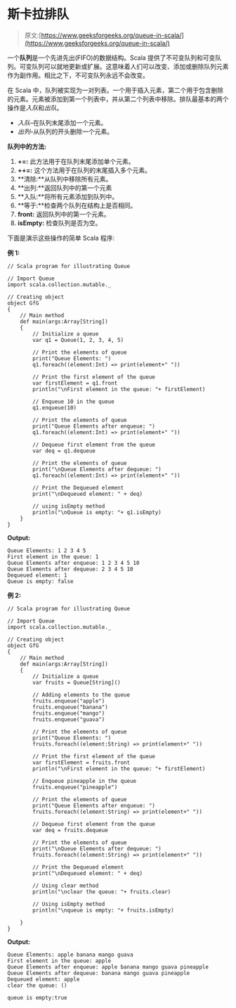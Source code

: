 # 斯卡拉排队

> 原文:[https://www.geeksforgeeks.org/queue-in-scala/](https://www.geeksforgeeks.org/queue-in-scala/)

一个**队列**是一个先进先出(FIFO)的数据结构。Scala 提供了不可变队列和可变队列。可变队列可以就地更新或扩展。这意味着人们可以改变、添加或删除队列元素作为副作用。相比之下，不可变队列永远不会改变。

在 Scala 中，队列被实现为一对列表。一个用于插入元素，第二个用于包含删除的元素。元素被添加到第一个列表中，并从第二个列表中移除。排队最基本的两个操作是*入队*和*出队*。

*   *入队*–在队列末尾添加一个元素。
*   *出列*–从队列的开头删除一个元素。

**队列中的方法:**

1.  **+=:** 此方法用于在队列末尾添加单个元素。
2.  **++=:** 这个方法用于在队列的末尾插入多个元素。
3.  **清除:**从队列中移除所有元素。
4.  **出列:**返回队列中的第一个元素
5.  **入队:**将所有元素添加到队列中。
6.  **等于:**检查两个队列在结构上是否相同。
7.  **front:** 返回队列中的第一个元素。
8.  **isEmpty:** 检查队列是否为空。

下面是演示这些操作的简单 Scala 程序:

**例 1:**

```
// Scala program for illustrating Queue

// Import Queue 
import scala.collection.mutable._

// Creating object
object GfG
{ 
    // Main method
    def main(args:Array[String])
    {
        // Initialize a queue
        var q1 = Queue(1, 2, 3, 4, 5)

        // Print the elements of queue
        print("Queue Elements: ")
        q1.foreach((element:Int) => print(element+" ")) 

        // Print the first element of the queue
        var firstElement = q1.front 
        println("\nFirst element in the queue: "+ firstElement) 

        // Enqueue 10 in the queue
        q1.enqueue(10) 

        // Print the elements of queue
        print("Queue Elements after enqueue: ") 
        q1.foreach((element:Int) => print(element+" "))

        // Dequeue first element from the queue
        var deq = q1.dequeue

        // Print the elements of queue
        print("\nQueue Elements after dequeue: ") 
        q1.foreach((element:Int) => print(element+" "))

        // Print the Dequeued element
        print("\nDequeued element: " + deq)

        // using isEmpty method
        println("\nQueue is empty: "+ q1.isEmpty)
    }
}
```

**Output:**

```
Queue Elements: 1 2 3 4 5 
First element in the queue: 1
Queue Elements after enqueue: 1 2 3 4 5 10 
Queue Elements after dequeue: 2 3 4 5 10 
Dequeued element: 1
Queue is empty: false

```

**例 2:**

```
// Scala program for illustrating Queue

// Import Queue 
import scala.collection.mutable._

// Creating object
object GfG
{ 
    // Main method
    def main(args:Array[String])
    {
        // Initialize a queue
        var fruits = Queue[String]()

        // Adding elements to the queue
        fruits.enqueue("apple")
        fruits.enqueue("banana")
        fruits.enqueue("mango")
        fruits.enqueue("guava")

        // Print the elements of queue
        print("Queue Elements: ")
        fruits.foreach((element:String) => print(element+" ")) 

        // Print the first element of the queue
        var firstElement = fruits.front 
        println("\nFirst element in the queue: "+ firstElement) 

        // Enqueue pineapple in the queue
        fruits.enqueue("pineapple") 

        // Print the elements of queue
        print("Queue Elements after enqueue: ") 
        fruits.foreach((element:String) => print(element+" "))

        // Dequeue first element from the queue
        var deq = fruits.dequeue

        // Print the elements of queue
        print("\nQueue Elements after dequeue: ") 
        fruits.foreach((element:String) => print(element+" "))

        // Print the Dequeued element
        print("\nDequeued element: " + deq)

        // Using clear method
        println("\nclear the queue: "+ fruits.clear)

        // Using isEmpty method
        println("\nqueue is empty: "+ fruits.isEmpty)

    }
}
```

**Output:**

```
Queue Elements: apple banana mango guava 
First element in the queue: apple
Queue Elements after enqueue: apple banana mango guava pineapple 
Queue Elements after dequeue: banana mango guava pineapple 
Dequeued element: apple
clear the queue: ()

queue is empty:true

```
